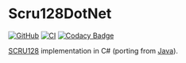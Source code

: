 # Scru128DotNet
[![GitHub](https://img.shields.io/github/license/aetos382/Scru128DotNet)](https://github.com/aetos382/Scru128DotNet/blob/master/LICENSE)
[![CI](https://github.com/aetos382/Scru128DotNet/actions/workflows/CI.yaml/badge.svg)](https://github.com/aetos382/Scru128DotNet/actions/workflows/CI.yaml)
[![Codacy Badge](https://app.codacy.com/project/badge/Grade/281811b1e0c14900978c2a386a1cf7ce)](https://www.codacy.com/gh/aetos382/Scru128DotNet/dashboard?utm_source=github.com&amp;utm_medium=referral&amp;utm_content=aetos382/Scru128DotNet&amp;utm_campaign=Badge_Grade)

[SCRU128](https://github.com/scru128) implementation in C# (porting from [Java](https://github.com/scru128/java)).
